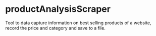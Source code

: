 # productAnalysisScraper
Tool to data capture information on best selling products of a website, record the price and category and save to a file.
